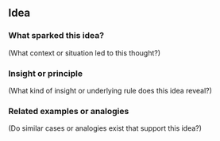 ## Idea

### What sparked this idea?

(What context or situation led to this thought?)

### Insight or principle

(What kind of insight or underlying rule does this idea reveal?)

### Related examples or analogies

(Do similar cases or analogies exist that support this idea?)
